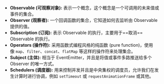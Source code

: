 -   **Observable (可观察对象):** 表示一个概念，这个概念是一个可调用的未来值或事件的集合。
-   **Observer (观察者):** 一个回调函数的集合，它知道如何去监听由 Observable 提供的值。
-   **Subscription (订阅):** 表示 Observable 的执行，主要用于==取消== Observable 的执行。
-   **Operators (操作符):** 采用函数式编程风格的纯函数 (pure function)，使用像 `map`、`filter`、`concat`、`flatMap` 等这样的操作符来处理集合。
-   **Subject (主体):** 相当于 EventEmitter，并且是将值或事件多路推送给多个 Observer 的唯一方式。
-   **Schedulers (调度器):** 用来控制并发并且是中央集权的调度员，允许我们在发生计算时进行协调，例如 `setTimeout` 或 `requestAnimationFrame` 或其他。
